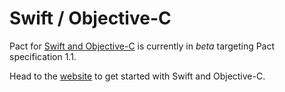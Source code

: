 # Swift / Objective-C
Pact for [Swift and Objective-C](https://github.com/DiUS/pact-consumer-swift) is currently in *beta* targeting Pact specification 1.1.

Head to the [website](https://github.com/DiUS/pact-consumer-swift) to get started with Swift and Objective-C.